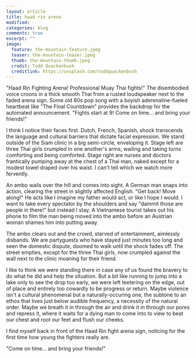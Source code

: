```yaml
---
layout: article
title: haad rin arena
modified:
categories: blog
comments: true
excerpt: "" 
image:
  feature: the-mountain-feature.jpeg
  teaser: the-mountain-teaser.jpeg
  thumb: the-mountain-thumb.jpeg
  credit: Todd Quackenbush
  creditlink: https://unsplash.com/toddquackenbush
---
```


"Haad Rin Fighting Arena! Professional Muay Thai fights!" The disembodied voice croons in a thick smooth Thai from a rusted loudspeaker next to the faded arena sign. Some old 80s pop song with a boyish aderenaline-fueled heartbeat like "The Final Countdown" provides the backdrop for the automated announcement. "Fights start at 9! Come on time... and bring your friends!"

I think I notice their faces first. Dutch, French, Spanish, shock transcends the language and cultural barriers that dictate facial expression. We stand outside of the Siam clinic in a big semi-circle, enveloping it. Stage left are three Thai girls crumpled in one another's arms, wailing and taking turns comforting and being comforted. Stage right are nurses and doctors frantically pumping away at the chest of a Thai man, naked except for a modest towel draped over his waist. I can't tell which we watch more fervently. 

An ambo wails over the hill and comes into sight. A German man snaps into action, clearing the street in slightly affected English. "Get back! Move along!" He acts like I imagine my father would act, or like I hope I would. I want to take every spectator by the shoulders and say "dammit those are people in there!" but instead I stay. A Vietnamese tourist takes out his phone to film the man being moved into the ambo before an Austrian woman shames him into putting away.

The ambo clears out and the crowd, starved of entertainment, aimlessly disbands. We are partyguests who have stayed just minutes too long and seen the domestic dispute, doomed to walk until the shock fades off. The street empties, except for the three Thai girls, now crumpled against the wall next to the clinic moaning for their friend. 

I like to think we were standing there in case any of us found the bravery to do what he did and help the situation. But a bit like running to jump into a lake only to see the drop too early, we were left teetering on the edge, out of place and entirely too cowardly to be progress or return. Maybe violence isn't a cultural phenomenal but a naturally-occuring one, the subtone to an ethos that lives just below audible frequency, a necessity of the natural order. Maybe we breath it in through the air and drink it in through our pores and repress it, where it waits for a dying man to come into to view to beat our chest and root our feet and flush our cheeks. 

I find myself back in front of the Haad Rin fight arena sign, noticing for the first time how young the fighters really are. 

"Come on time... and bring your friends!"